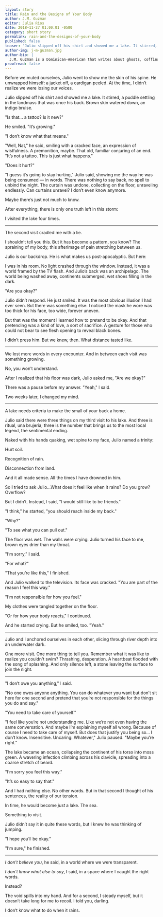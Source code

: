 ```yaml
---
layout: story
title: Rain and the Designs of Your Body
author: J.M. Guzman
editor: Julia Rios
date: 2018–11-27 01:00:01 -0500
category: short story
permalink: rain-and-the-designs-of-your-body
published: false
teaser: "Julio slipped off his shirt and showed me a lake. It stirred, a puddle settling in the landmass that was once his back."
author-img: j-m-guzman.jpg
author-bio: |
  J.M. Guzman is a Dominican-American that writes about ghosts, coffins, and all the things in the dark. He has forthcoming fiction in _Liminal Stories_ with work currently in _Daily Science Fiction_ and _Lackington's Magazine_. You can find him on twitter at [@jmguzman_](https://www.twitter.com/jmguzman_).
proofread: false
---
```


Before we muted ourselves, Julio went to show me the skin of his spine. He unwrapped himself: a jacket off, a cardigan peeled. At the time, I didn’t realize we were losing our voices.

Julio slipped off his shirt and showed me a lake. It stirred, a puddle settling in the landmass that was once his back. Brown skin watered down, an indigo bruise.

"Is that… a tattoo? Is it new?"

He smiled. "It’s growing."

"I don’t know what that means."

"Well, Nat," he said, smiling with a cracked face, an expression of wistfulness. A premonition, maybe. That old, familiar conjuring of an end. "It’s not a tattoo. This is just what happens."

"Does it hurt?"

"I guess it’s going to stay hurting," Julio said, showing me the way he was being consumed — in words. There was nothing to say back, no spell to unbind the night. The curtain was undone, collecting on the floor, unraveling endlessly. Can curtains unravel? I don’t even know anymore.

Maybe there’s just not much to know.

After everything, there is only one truth left in this storm:

I visited the lake four times.

----

The second visit cradled me with a lie.

I shouldn’t tell you this. But it has become a pattern, you know? The spraining of my body, this afterimage of pain stretching between us.

Julio is our backdrop. He is what makes us post-apocalyptic. But here:

I was in his room. No light crashed through the window. Instead, it was a world framed by the TV flash. And Julio’s back was an archipelago. The world being washed away, continents submerged, wet shoes filling in the dark.

"Are you okay?"

Julio didn’t respond. He just smiled. It was the most obvious illusion I had ever seen.  But there was something else. I noticed the mask he wore was too thick for his face, too wide, forever uneven.

But that was the moment I learned how to pretend to be okay. And that pretending was a kind of love, a sort of sacrifice. A gesture for those who could not bear to see flesh opening to reveal black bones.

I didn’t press him. But we knew, then. What distance tasted like.

----

We lost more words in every encounter. And in between each visit was something growing.

No, you won’t understand.

After I realized that his floor was dark, Julio asked me, "Are we okay?"

There was a pause before my answer. "Yeah," I said.

Two weeks later, I changed my mind.

----

A lake needs criteria to make the small of your back a home.

Julio said there were three things on my third visit to his lake. And three is ritual, una brujería; three is the number that brings us to the most local legend, the sentimental ending.

Naked with his hands quaking, wet spine to my face, Julio named a trinity:

Hurt soil.

Recognition of rain.

Disconnection from land.

And it all made sense. All the times I have drowned in him.

So I tried to ask Julio...What does it feel like when it rains? Do you grow? Overflow?

But I didn’t. Instead, I said, "I would still like to be friends."

"I think," he started, "you should reach inside my back."

"Why?"

"To see what you can pull out."

The floor was wet. The walls were crying. Julio turned his face to me, brown eyes drier than my throat.

"I’m sorry," I said.

"For what?"

"That you’re like this," I finished.

And Julio walked to the television. Its face was cracked. "You are part of the reason I feel this way."

"I’m not responsible for how you feel."

My clothes were tangled together on the floor.

"Or for how your body reacts," I continued.

And he started crying. But he smiled, too. "Yeah."

----

Julio and I anchored ourselves in each other, slicing through river depth into an underwater dark.

One more visit. One more thing to tell you. Remember what it was like to realize you couldn't swim? Thrashing, desperation. A heartbeat flooded with the song of splashing. And only silence left, a stone leaving the surface to join the night.

----

"I don’t owe you anything," I said.

"No one owes anyone anything. You can do whatever you want but don't sit here for one second and pretend that you’re not responsible for the things you do and say."

"You need to take care of yourself."

"I feel like you’re not understanding me. Like we’re not even having the same conversation. And maybe I’m explaining myself all wrong. Because of course I need to take care of myself. But does that justify you being so… I don’t know. Insensitive. Uncaring. Whatever," Julio paused. "Maybe you’re right."

The lake became an ocean, collapsing the continent of his torso into moss green. A wavering infection climbing across his clavicle, spreading into a coarse stretch of beard.

"I’m sorry you feel this way."

"It’s so easy to say that."

And I had nothing else. No other words. But in that second I thought of his sentences, the reality of our tension.

In time, he would become _just_ a lake. The sea.

Something to visit.

Julio didn’t say it in quite these words, but I knew he was thinking of jumping.

"I hope you’ll be okay."

"I’m sure," he finished.

----

_I don’t believe you_, he said, in a world where we were transparent.

_I don't know what else to say_, I said, in a space where I caught the right words.

Instead?

The void spills into my hand. And for a second, I steady myself, but it doesn’t take long for me to recoil. I told you, darling.

I don’t know what to do when it rains.
